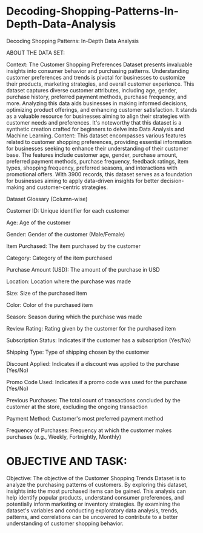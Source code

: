 # Decoding-Shopping-Patterns-In-Depth-Data-Analysis
Decoding Shopping Patterns: In-Depth Data Analysis

ABOUT THE DATA SET:

Context: The Customer Shopping Preferences Dataset presents invaluable insights into consumer behavior and purchasing patterns. Understanding customer preferences and trends is pivotal for businesses to customize their products, marketing strategies, and overall customer experience. This dataset captures diverse customer attributes, including age, gender, purchase history, preferred payment methods, purchase frequency, and more. Analyzing this data aids businesses in making informed decisions, optimizing product offerings, and enhancing customer satisfaction. It stands as a valuable resource for businesses aiming to align their strategies with customer needs and preferences. It's noteworthy that this dataset is a synthetic creation crafted for beginners to delve into Data Analysis and Machine Learning.
Content: This dataset encompasses various features related to customer shopping preferences, providing essential information for businesses seeking to enhance their understanding of their customer base. The features include customer age, gender, purchase amount, preferred payment methods, purchase frequency, feedback ratings, item types, shopping frequency, preferred seasons, and interactions with promotional offers. With 3900 records, this dataset serves as a foundation for businesses aiming to apply data-driven insights for better decision-making and customer-centric strategies.


Dataset Glossary (Column-wise)

Customer ID: Unique identifier for each customer

Age: Age of the customer

Gender: Gender of the customer (Male/Female)

Item Purchased: The item purchased by the customer

Category: Category of the item purchased

Purchase Amount (USD): The amount of the purchase in USD

Location: Location where the purchase was made

Size: Size of the purchased item

Color: Color of the purchased item

Season: Season during which the purchase was made

Review Rating: Rating given by the customer for the purchased item

Subscription Status: Indicates if the customer has a subscription (Yes/No)

Shipping Type: Type of shipping chosen by the customer

Discount Applied: Indicates if a discount was applied to the purchase (Yes/No)

Promo Code Used: Indicates if a promo code was used for the purchase (Yes/No)

Previous Purchases: The total count of transactions concluded by the customer at the store, excluding the ongoing transaction

Payment Method: Customer's most preferred payment method

Frequency of Purchases: Frequency at which the customer makes purchases (e.g., Weekly, Fortnightly, Monthly)

# OBJECTIVE AND TASK:

Objective: The objective of the Customer Shopping Trends Dataset is to analyze the purchasing patterns of customers. By exploring this dataset, insights into the most purchased items can be gained. This analysis can help identify popular products, understand consumer preferences, and potentially inform marketing or inventory strategies. By examining the dataset's variables and conducting exploratory data analysis, trends, patterns, and correlations can be uncovered to contribute to a better understanding of customer shopping behavior.
